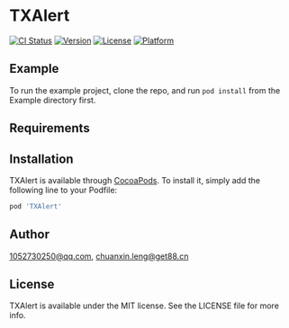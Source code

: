 # TXAlert

[![CI Status](https://img.shields.io/travis/1052730250@qq.com/TXAlert.svg?style=flat)](https://travis-ci.org/1052730250@qq.com/TXAlert)
[![Version](https://img.shields.io/cocoapods/v/TXAlert.svg?style=flat)](https://cocoapods.org/pods/TXAlert)
[![License](https://img.shields.io/cocoapods/l/TXAlert.svg?style=flat)](https://cocoapods.org/pods/TXAlert)
[![Platform](https://img.shields.io/cocoapods/p/TXAlert.svg?style=flat)](https://cocoapods.org/pods/TXAlert)

## Example

To run the example project, clone the repo, and run `pod install` from the Example directory first.

## Requirements

## Installation

TXAlert is available through [CocoaPods](https://cocoapods.org). To install
it, simply add the following line to your Podfile:

```ruby
pod 'TXAlert'
```

## Author

1052730250@qq.com, chuanxin.leng@get88.cn

## License

TXAlert is available under the MIT license. See the LICENSE file for more info.
